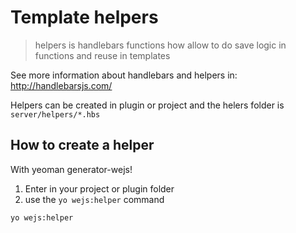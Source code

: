 # Template helpers

> helpers is handlebars functions how allow to do save logic in functions and reuse in templates

See more information about handlebars and helpers in: http://handlebarsjs.com/

Helpers can be created in plugin or project and the helers folder is `server/helpers/*.hbs`

## How to create a helper

With yeoman generator-wejs!

1. Enter in your project or plugin folder
2. use the `yo wejs:helper` command
```sh
yo wejs:helper
```
